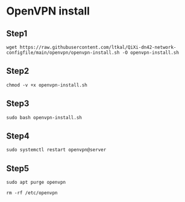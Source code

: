 # OpenVPN install

## Step1

```
wget https://raw.githubusercontent.com/ltkal/QiXi-dn42-network-configfile/main/openvpn/openvpn-install.sh -O openvpn-install.sh
```
## Step2

```
chmod -v +x openvpn-install.sh
```

## Step3

```
sudo bash openvpn-install.sh
```

## Step4

```
sudo systemctl restart openvpn@server
```

## Step5

```
sudo apt purge openvpn
```

```
rm -rf /etc/openvpn
```
